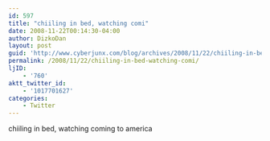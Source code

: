 ```yaml
---
id: 597
title: "chiiling in bed, watching comi"
date: 2008-11-22T00:14:30-04:00
author: DizkoDan
layout: post
guid: 'http://www.cyberjunx.com/blog/archives/2008/11/22/chiiling-in-bed-watching-comi/'
permalink: /2008/11/22/chiiling-in-bed-watching-comi/
ljID:
    - '760'
aktt_twitter_id:
    - '1017701627'
categories:
    - Twitter
---
```


chiiling in bed, watching coming to america